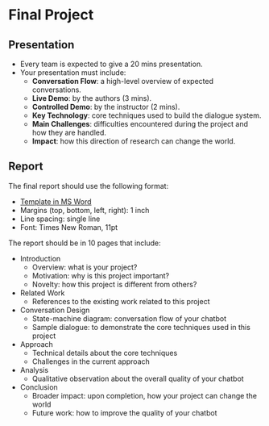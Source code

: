 # Final Project

## Presentation

* Every team is expected to give a 20 mins presentation.
* Your presentation must include:
  * **Conversation Flow**: a high-level overview of expected conversations. 
  * **Live Demo**: by the authors (3 mins).
  * **Controlled Demo**: by the instructor (2 mins).
  * **Key Technology**: core techniques used to build the dialogue system.
  * **Main Challenges**: difficulties encountered during the project and how they are handled.
  * **Impact**: how this direction of research can change the world.

## Report

The final report should use the following format:

* [Template in MS Word](project_report_template.dotx)
* Margins (top, bottom, left, right): 1 inch
* Line spacing: single line
* Font: Times New Roman, 11pt

The report should be in 10 pages that include:

* Introduction
  *	Overview: what is your project?
  *	Motivation: why is this project important?
  * Novelty: how this project is different from others?
* Related Work
  * References to the existing work related to this project
* Conversation Design
  * State-machine diagram: conversation flow of your chatbot
  * Sample dialogue: to demonstrate the core techniques used in this project
* Approach
  * Technical details about the core techniques
  * Challenges in the current approach
* Analysis
  * Qualitative observation about the overall quality of your chatbot
* Conclusion
  * Broader impact: upon completion, how your project can change the world
  * Future work: how to improve the quality of your chatbot

